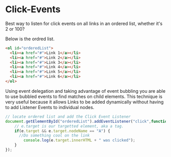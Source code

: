 # Click-Events
Best way to listen for click events on all links in an ordered list, whether it's 2 or 100?

Below is the ordred list.
```html
<ol id="orderedList">
  <li><a href="#">Link 1</a></li>
  <li><a href="#">Link 2</a></li>
  <li><a href="#">Link 3</a></li>
  <li><a href="#">Link 4</a></li>
  <li><a href="#">Link 5</a></li>
  <li><a href="#">Link 6</a></li>
</ol>
```
Using event delegation and taking advantage of event bubbling you are able to use bubbled events to find matches on child elements. This technique is very useful because it allows Links to be added dynamically without having to add Listener Events to individual nodes.

```javascript
// locate ordered list and add the Click Event Listener
document.getElementById("orderedList").addEventListener("click",function(e) {
    // e.target is our targetted element, aka a tag.
    if(e.target && e.target.nodeName == "A") {
      //Do something cool on the link
        console.log(e.target.innerHTML + " was clicked");
    }
});
```
